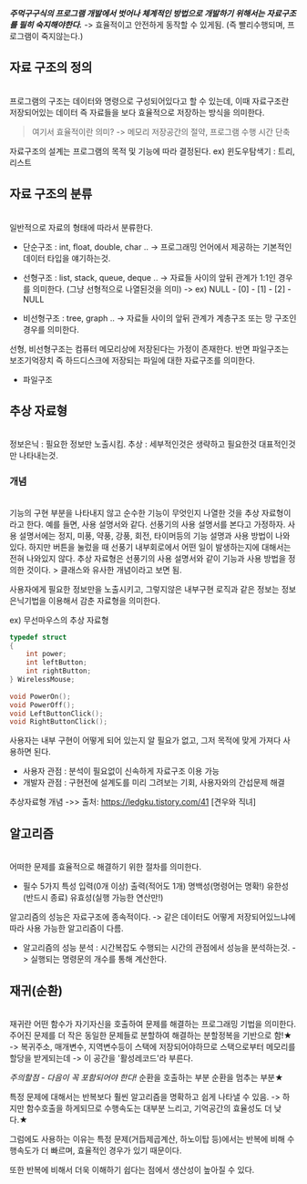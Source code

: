 **_주먹구구식의 프로그램 개발에서 벗어나 체계적인 방법으로 개발하기 위해서는 자료구조를 필히 숙지해야한다._**
-> 효율적이고 안전하게 동작할 수 있게됨.  (즉 빨리수행되며, 프로그램이 죽지않는다.)


## 자료 구조의 정의 
<br>
프로그램의 구조는 데이터와 명령으로 구성되어있다고 할 수 있는데, 이때 자료구조란 저장되어있는 데이터 즉 자료들을 보다 효율적으로
저장하는 방식을 의미한다.

> 여기서 효율적이란 의미? -> 메모리 저장공간의 절약, 프로그램 수행 시간 단축 

자료구조의 설계는 프로그램의 목적 및 기능에 따라 결정된다.
ex) 윈도우탐색기 : 트리, 리스트


## 자료 구조의 분류 
<br>
일반적으로 자료의 형태에 따라서 분류한다.

- 단순구조 : int, float, double, char ..
-> 프로그래밍 언어에서 제공하는 기본적인 데이터 타입을 얘기하는것.

- 선형구조 : list, stack, queue, deque ..
-> 자료들 사이의 앞뒤 관계가 1:1인 경우를 의미한다. (그냥 선형적으로 나열된것을 의미)
-> ex) NULL - [0] - [1] - [2] - NULL

- 비선형구조 : tree, graph ..
-> 자료들 사이의 앞뒤 관계가 계층구조 또는 망 구조인 경우를 의미한다.

선형, 비선형구조는 컴퓨터 메모리상에 저장된다는 가정이 존재한다.
반면 파일구조는 보조기억장치 즉 하드디스크에 저장되는 파일에 대한 자료구조를 의미한다.

- 파일구조


## 추상 자료형
<br>
정보은닉 : 필요한 정보만 노출시킴.
추상 : 세부적인것은 생략하고 필요한것 대표적인것만 나타내는것.

### 개념
<br>
기능의 구현 부분을 나타내지 않고 순수한 기능이 무엇인지 나열한 것을 추상 자료형이라고 한다.
예를 들면, 사용 설명서와 같다. 선풍기의 사용 설명서를 본다고 가정하자. 사용 설명서에는 정지, 미풍, 약풍, 강풍, 회전, 
타이머등의 기능 설명과 사용 방법이 나와있다. 
하지만 버튼을 눌렀을 때 선풍기 내부회로에서 어떤 일이 발생하는지에 대해서는 전혀 나와있지 않다.
추상 자료형은 선풍기의 사용 설명서와 같이 기능과 사용 방법을 정의한 것이다.
> 클래스와 유사한 개념이라고 보면 됨.

사용자에게 필요한 정보만을 노출시키고, 그렇지않은 내부구현 로직과 같은 정보는 정보은닉기법을
이용해서 감춘 자료형을 의미한다.

ex) 무선마우스의 추상 자료형

```c
typedef struct
{
    int power;
    int leftButton;
    int rightButton;
} WirelessMouse;
 
void PowerOn();
void PowerOff();
void LeftButtonClick();
void RightButtonClick();
```

사용자는 내부 구현이 어떻게 되어 있는지 알 필요가 없고, 그저 목적에 맞게 가져다 사용하면 된다.

- 사용자 관점 : 분석이 필요없이 신속하게 자료구조 이용 가능
- 개발자 관점 : 구현전에 설계도를 미리 그려보는 기회, 사용자와의 간섭문제 해결

추상자료형 개념 ->> 출처: https://ledgku.tistory.com/41 [견우와 직녀]


## 알고리즘 
<br>
어떠한 문제를 효율적으로 해결하기 위한 절차를 의미한다.

- 필수 5가지 특성 
입력(0개 이상)
출력(적어도 1개)
명백성(명령어는 명확!)
유한성(반드시 종료)
유효성(실행 가능한 연산만!)

알고리즘의 성능은 자료구조에 종속적이다. -> 같은 데이터도 어떻게 저장되어있느냐에 따라 사용 가능한 알고리즘이 다름.

- 알고리즘의 성능 분석 : 시간복잡도
수행되는 시간의 관점에서 성능을 분석하는것.
-> 실행되는 명령문의 개수를 통해 계산한다.

## 재귀(순환) 
<br>
재귀란 어떤 함수가 자기자신을 호출하여 문제를 해결하는 프로그래밍 기법을 의미한다.
주어진 문제를 더 작은 동일한 문제들로 분할하여 해결하는 분할정복을 기반으로 함!★
-> 복귀주소, 매개변수, 지역변수등이 스택에 저장되어야하므로 스택으로부터 메모리를 할당을 받게되는데
-> 이 공간을 '활성레코드'라 부른다.

*주의할점 - 다음이 꼭 포함되어야 한다!*
순환을 호출하는 부분
순환을 멈추는 부분★

특정 문제에 대해서는 반복보다 훨씬 알고리즘을 명확하고 쉽게 나타낼 수 있음.
-> 하지만 함수호출을 하게되므로 수행속도는 대부분 느리고, 기억공간의 효율성도 더 낮다.★

그럼에도 사용하는 이유는 특정 문제(거듭제곱계산, 하노이탑 등)에서는 반복에 비해
수행속도가 더 빠르며, 효율적인 경우가 있기 때문이다.

또한 반복에 비해서 더욱 이해하기 쉽다는 점에서 생산성이 높아질 수 있다.

